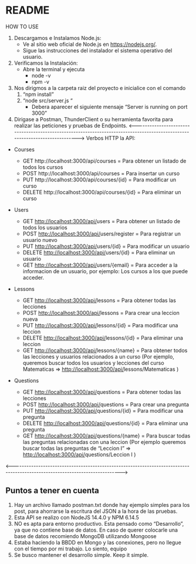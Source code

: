 # README

HOW TO USE 

1. Descargamos e Instalamos Node.js:
    - Ve al sitio web oficial de Node.js en https://nodejs.org/.
    - Sigue las instrucciones del instalador el sistema operativo del usuario.
2. Verificamos la Instalación:
    - Abre la terminal y ejecuta
        - node -v
        - npm -v
3. Nos dirigmos a la carpeta raiz del proyecto e inicialice con el comando 
    1. “npm install”
    2. “node src/server.js “
        - Debera aparecer el siguiente mensaje “Server is running on port 3000”
4. Dirigase a Postman, ThunderClient o su herramienta favorita para realizar las peticiones y pruebas de Endpoints.
<---------------------------------------------------------------------------------------------------------------------------->
Verbos HTTP la API: 

- Courses
    - GET http://localhost:3000/api/courses = Para obtener un listado de todos los cursos
    - POST http://localhost:3000/api/courses = Para insertar un curso
    - PUT http://localhost:3000/api/courses/{id} = Para modificar un curso
    - DELETE http://localhost:3000/api/courses/{id} = Para eliminar un curso
      
- Users
    - GET [http://localhost:3000/api/](http://localhost:3000/api/courses)users = Para obtener un listado de todos los usuarios
    - POST [http://localhost:3000/api/](http://localhost:3000/api/courses)users/register = Para registrar un usuario nuevo
    - PUT [http://localhost:3000/api/](http://localhost:3000/api/courses)users/{id} = Para modificar un usuario
    - DELETE [http://localhost:3000/api/](http://localhost:3000/api/courses)users/{id} = Para eliminar un usuario
    - GET [http://localhost:3000/api/](http://localhost:3000/api/courses)users/{email} = Para acceder a la informacion de un usuario, por ejemplo: Los cursos a los que puede acceder.
      
- Lessons
    - GET [http://localhost:3000/api/](http://localhost:3000/api/courses)lessons = Para obtener todas las lecciones
    - POST [http://localhost:3000/api/](http://localhost:3000/api/courses)lessons = Para crear una leccion nueva
    - PUT [http://localhost:3000/api/](http://localhost:3000/api/courses)lessons/{id} = Para modificar una leccion
    - DELETE [http://localhost:3000/api/](http://localhost:3000/api/courses)lessons/{id} = Para eliminar una leccion
    - GET [http://localhost:3000/api/](http://localhost:3000/api/courses)lessons/{name} = Para obtener todos las lecciones y usuarios relacionados a un curso (Por ejemplo, queremos buscar todos los usuarios y lecciones del curso Matematicas ⇒ [http://localhost:3000/api/](http://localhost:3000/api/courses)lessons/Matematicas )

- Questions
    - GET [http://localhost:3000/api/](http://localhost:3000/api/courses)questions = Para obtener todas las lecciones
    - POST [http://localhost:3000/api/](http://localhost:3000/api/courses)questions = Para crear una pregunta
    - PUT [http://localhost:3000/api/](http://localhost:3000/api/courses)questions/{id} = Para modificar una pregunta
    - DELETE [http://localhost:3000/api/](http://localhost:3000/api/courses)questions/{id} = Para eliminar una pregunta
    - GET [http://localhost:3000/api/](http://localhost:3000/api/courses)questions/{name} = Para buscar todas las preguntas relacionadas con una leccion (Por ejemplo queremos buscar todas las preguntas de “Leccion I” ⇒ [http://localhost:3000/api/](http://localhost:3000/api/courses)questions/Leccion I )

<---------------------------------------------------------------------------------------------------------------------------->

## Puntos a tener en cuenta

1. Hay un archivo llamado postman.txt donde hay ejemplo simples para los post, para ahorrarse la escritura del JSON a la hora de las pruebas.
2. Esta API se realizo con NodeJS 14.4.0 y NPM 6.14.5
3. NO es apta para entorno productivo. Esta pensado como “Desarrollo”, ya que no contiene base de datos. En caso de querer colocarle una base de datos recomiendo MongoDB utilizando Mongoose
4. Estaba haciendo la BBDD en Mongo y las conexiones, pero no llegue con el tiempo por mi trabajo. Lo siento, equipo 
5. Se busco mantener el desarrollo simple. Keep it simple.
